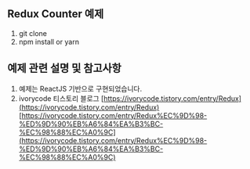 ## Redux Counter 예제

1. git clone
2. npm install or yarn

## 예제 관련 설명 및 참고사항

1. 예제는 ReactJS 기반으로 구현되었습니다.
2. ivorycode 티스토리 블로그
   [https://ivorycode.tistory.com/entry/Redux](https://ivorycode.tistory.com/entry/Redux)
   [https://ivorycode.tistory.com/entry/Redux%EC%9D%98-%ED%9D%90%EB%A6%84%EA%B3%BC-%EC%98%88%EC%A0%9C](https://ivorycode.tistory.com/entry/Redux%EC%9D%98-%ED%9D%90%EB%A6%84%EA%B3%BC-%EC%98%88%EC%A0%9C)
